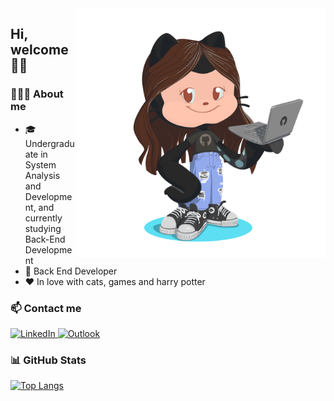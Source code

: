 <img src="https://github.com/mythalie/mythalie/blob/main/my-octocat.png" max-width="400px" width="400px" align="right"/>


## Hi, welcome 👋🏼
### 🦸🏻‍♀️ About me
- 🎓 Undergraduate in System Analysis and Development, and currently studying Back-End Development
- 🚀 Back End Developer
- ❤ In love with cats, games and harry potter

### 📫 Contact me
<a href="https://www.linkedin.com/in/mythalie-sandretti-da-cruz/">
    <img src="https://img.shields.io/badge/LinkedIn-0077B5?style=for-the-badge&logo=linkedin&logoColor=white" alt="LinkedIn"">
  </a> <a href="mailto:s.mythalie@hotmail.com"> <img src="https://img.shields.io/badge/Microsoft_Outlook-0078D4?style=for-the-badge&logo=microsoft-outlook&logoColor=white" alt="Outlook"></a>
  
### 📊 GitHub Stats
<!--[![Estatísticas](https://github-readme-stats.vercel.app/api?username=mythalie&include_all_commits=true&hide=issues&hide_rank=true&count_private=true&show_icons=true&hide_border=true&theme=radical)](https://github.com/mythalie/github-readme-stats)-->
[![Top Langs](https://github-readme-stats.vercel.app/api/top-langs/?username=mythalie&layout=compact)](https://github.com/mythalie/github-readme-stats)
